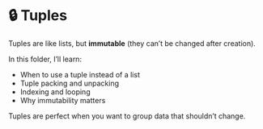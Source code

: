 # 🔒 Tuples

Tuples are like lists, but **immutable** (they can’t be changed after creation).

In this folder, I’ll learn:
- When to use a tuple instead of a list
- Tuple packing and unpacking
- Indexing and looping
- Why immutability matters

Tuples are perfect when you want to group data that shouldn’t change.
